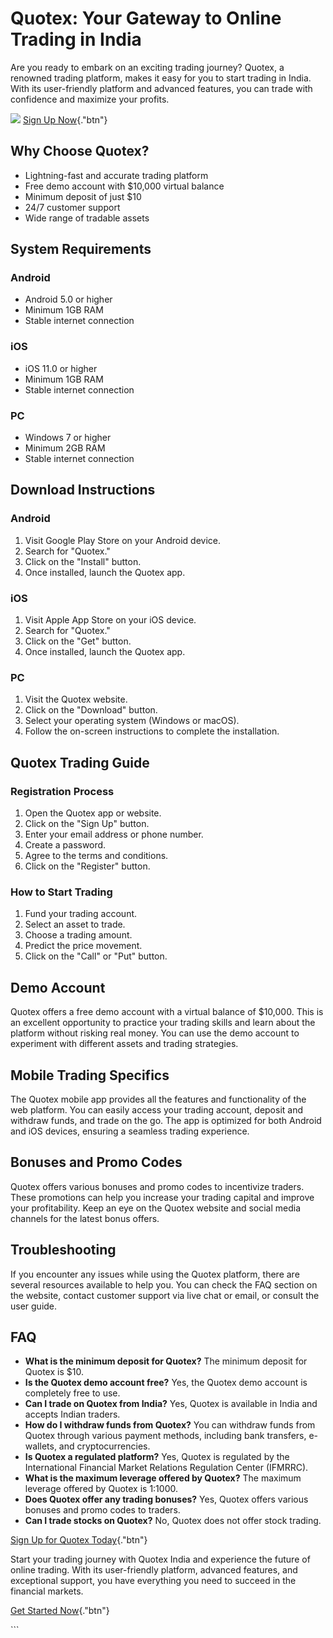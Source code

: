 

# Quotex: Your Gateway to Online Trading in India

Are you ready to embark on an exciting trading journey? Quotex, a
renowned trading platform, makes it easy for you to start trading in
India. With its user-friendly platform and advanced features, you can
trade with confidence and maximize your profits.

[![](https://static.quotex.io/files/3_en/300_250.jpg)](https://traff.sbs/brokerqxlid)
[Sign Up Now](\%22https://traff.sbs/brokerqxsignup\%22){."btn"}




## Why Choose Quotex?

-   Lightning-fast and accurate trading platform
-   Free demo account with \$10,000 virtual balance
-   Minimum deposit of just \$10
-   24/7 customer support
-   Wide range of tradable assets

## System Requirements

### Android

-   Android 5.0 or higher
-   Minimum 1GB RAM
-   Stable internet connection

### iOS

-   iOS 11.0 or higher
-   Minimum 1GB RAM
-   Stable internet connection

### PC

-   Windows 7 or higher
-   Minimum 2GB RAM
-   Stable internet connection

## Download Instructions

### Android

1.  Visit Google Play Store on your Android device.
2.  Search for "Quotex."
3.  Click on the "Install" button.
4.  Once installed, launch the Quotex app.

### iOS

1.  Visit Apple App Store on your iOS device.
2.  Search for "Quotex."
3.  Click on the "Get" button.
4.  Once installed, launch the Quotex app.

### PC

1.  Visit the Quotex website.
2.  Click on the "Download" button.
3.  Select your operating system (Windows or macOS).
4.  Follow the on-screen instructions to complete the installation.

## Quotex Trading Guide

### Registration Process

1.  Open the Quotex app or website.
2.  Click on the "Sign Up" button.
3.  Enter your email address or phone number.
4.  Create a password.
5.  Agree to the terms and conditions.
6.  Click on the "Register" button.

### How to Start Trading

1.  Fund your trading account.
2.  Select an asset to trade.
3.  Choose a trading amount.
4.  Predict the price movement.
5.  Click on the "Call" or "Put" button.

## Demo Account

Quotex offers a free demo account with a virtual balance of \$10,000.
This is an excellent opportunity to practice your trading skills and
learn about the platform without risking real money. You can use the
demo account to experiment with different assets and trading strategies.

## Mobile Trading Specifics

The Quotex mobile app provides all the features and functionality of the
web platform. You can easily access your trading account, deposit and
withdraw funds, and trade on the go. The app is optimized for both
Android and iOS devices, ensuring a seamless trading experience.

## Bonuses and Promo Codes

Quotex offers various bonuses and promo codes to incentivize traders.
These promotions can help you increase your trading capital and improve
your profitability. Keep an eye on the Quotex website and social media
channels for the latest bonus offers.

## Troubleshooting

If you encounter any issues while using the Quotex platform, there are
several resources available to help you. You can check the FAQ section
on the website, contact customer support via live chat or email, or
consult the user guide.

## FAQ

-   **What is the minimum deposit for Quotex?** The minimum deposit for
    Quotex is \$10.
-   **Is the Quotex demo account free?** Yes, the Quotex demo account is
    completely free to use.
-   **Can I trade on Quotex from India?** Yes, Quotex is available in
    India and accepts Indian traders.
-   **How do I withdraw funds from Quotex?** You can withdraw funds from
    Quotex through various payment methods, including bank transfers,
    e-wallets, and cryptocurrencies.
-   **Is Quotex a regulated platform?** Yes, Quotex is regulated by the
    International Financial Market Relations Regulation Center (IFMRRC).
-   **What is the maximum leverage offered by Quotex?** The maximum
    leverage offered by Quotex is 1:1000.
-   **Does Quotex offer any trading bonuses?** Yes, Quotex offers
    various bonuses and promo codes to traders.
-   **Can I trade stocks on Quotex?** No, Quotex does not offer stock
    trading.

[Sign Up for Quotex
Today](\%22https://traff.sbs/brokerqxsignup\%22){."btn"}

Start your trading journey with Quotex India and experience the future
of online trading. With its user-friendly platform, advanced features,
and exceptional support, you have everything you need to succeed in the
financial markets.

[Get Started
Now](\%22https://traff.sbs/brokerqxsignup\%22){."btn"}

\`\`\`

